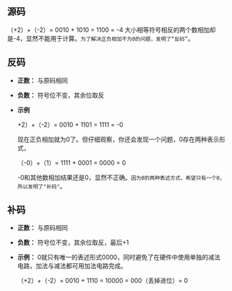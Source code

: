 ## 源码
（+2）+（-2）= 0010 + 1010 = 1100 = -4
大小相等符号相反的两个数相加却是-4，显然不能用于计算。`为了解决正负相加不为0的问题，发明了“反码”`。

## 反码
- **正数：** 与原码相同  
- **负数：** 符号位不变，其余位取反
- **示例**
  
    +2）+（-2）= 0010 + 1101 = 1111 = -0

    现在正负相加就为0了。但仔细观察，你还会发现一个问题，0存在两种表示形式，

    （-0）+（1）= 1111 + 0001 = 0000 = 0

    -0和其他数相加结果还是0，显然不正确。`因为0的两种表述方式，希望只有一个0，所以发明了"补码"`。

## 补码
- **正数：** 与原码相同
- **负数：** 符号位不变，其余位取反，最后+1
- **示例：** 0就只有唯一的表述形式0000，同时避免了在硬件中使用单独的减法电路，加法与减法都可用加法电路完成。

    （+2）+（-2）= 0010 + 1110 = 10000 = 000（丢掉进位）= 0